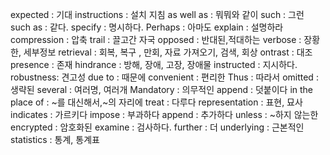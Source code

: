 
expected : 기대
instructions : 설치 지침
as well as : 뭐뭐와 같이
such : 그런
such as : 같다.
specify : 명시하다.
Perhaps  : 아마도
explain : 설명하라
compression : 압축
trail : 끌고간 자국
opposed  : 반대된,적대하는
verbose : 장황한, 세부정보
retrieval : 회복, 복구 , 만회, 자료 가져오기, 검색, 회상
ontrast : 대조
presence : 존재
hindrance : 방해, 장애, 고장, 장애물
instructed : 지시하다.
 robustness: 견고성
 due to : 때문에
convenient : 편리한
 Thus  : 따라서
 omitted  : 생략된
 several : 여러명, 여러개
Mandatory : 의무적인
append : 덧붙이다
in the place of : ~를 대신해서,~의 자리에
treat : 다루다
representation : 표현, 묘사
 indicates : 가르키다
impose : 부과하다
append : 추가하다
unless : ~하지 않는한
encrypted : 암호화된
examine : 검사하다.
further : 더 
underlying  : 근본적인
statistics : 통계, 통계표












